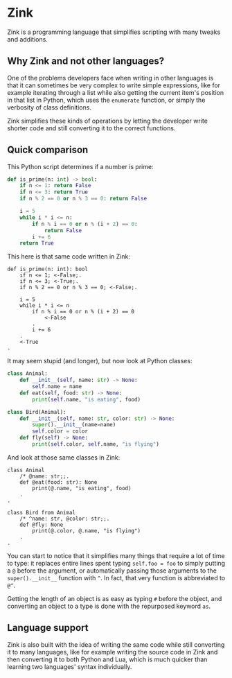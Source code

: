 # Zink
Zink is a programming language that simplifies scripting with many tweaks and additions.

## Why Zink and not other languages?
One of the problems developers face when writing in other languages is that it can sometimes be very complex to write simple expressions, like for example iterating through a list while also getting the current item's position in that list in Python, which uses the `enumerate` function, or simply the verbosity of class definitions.

Zink simplifies these kinds of operations by letting the developer write shorter code and still converting it to the correct functions.

## Quick comparison
This Python script determines if a number is prime:

```py
def is_prime(n: int) -> bool:
    if n <= 1: return False
    if n <= 3: return True
    if n % 2 == 0 or n % 3 == 0: return False

    i = 5
    while i * i <= n:
        if n % i == 0 or n % (i + 2) == 0:
            return False
        i += 6
    return True
```

This here is that same code written in Zink:

```zink
def is_prime(n: int): bool
    if n <= 1; <-False;.
    if n <= 3; <-True;.
    if n % 2 == 0 or n % 3 == 0; <-False;.

    i = 5
    while i * i <= n
        if n % i == 0 or n % (i + 2) == 0
            <-False
        .
        i += 6
    .
    <-True
.
```

It may seem stupid (and longer), but now look at Python classes:

```py
class Animal:
    def __init__(self, name: str) -> None:
        self.name = name
    def eat(self, food: str) -> None:
        print(self.name, "is eating", food)

class Bird(Animal):
    def __init__(self, name: str, color: str) -> None:
        super().__init__(name=name)
        self.color = color
    def fly(self) -> None:
        print(self.color, self.name, "is flying")
```

And look at those same classes in Zink:

```zink
class Animal
    /* @name: str;;.
    def @eat(food: str): None
        print(@.name, "is eating", food)
    .
.

class Bird from Animal
    /* ^name: str, @color: str;;.
    def @fly: None
        print(@.color, @.name, "is flying")
    .
.
```

You can start to notice that it simplifies many things that require a lot of time to type: it replaces entire lines spent typing `self.foo = foo` to simply putting a `@` before the argument, or automatically passing those arguments to the `super().__init__` function with `^`. In fact, that very function is abbreviated to `@^`.

Getting the length of an object is as easy as typing `#` before the object, and converting an object to a type is done with the repurposed keyword `as`.

## Language support
Zink is also built with the idea of writing the same code while still converting it to many languages, like for example writing the source code in Zink and then converting it to both Python and Lua, which is much quicker than learning two languages' syntax individually.